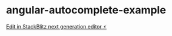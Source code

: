 # angular-autocomplete-example

[Edit in StackBlitz next generation editor ⚡️](https://stackblitz.com/~/github.com/javamaniac/angular-autocomplete-example)